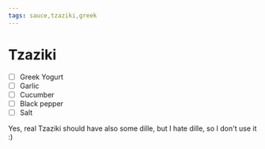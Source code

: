 ```yaml
---
tags: sauce,tzaziki,greek
---
```


# Tzaziki

- [ ] Greek Yogurt
- [ ] Garlic
- [ ] Cucumber 
- [ ] Black pepper
- [ ] Salt

Yes, real Tzaziki should have also some dille, but I hate dille, so I don't use it :)